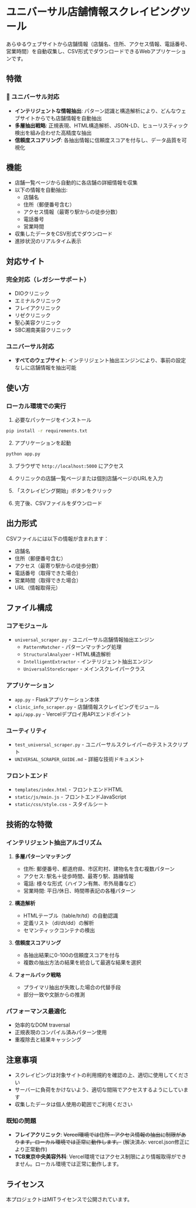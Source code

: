 # ユニバーサル店舗情報スクレイピングツール

あらゆるウェブサイトから店舗情報（店舗名、住所、アクセス情報、電話番号、営業時間）を自動収集し、CSV形式でダウンロードできるWebアプリケーションです。

## 特徴

### 🌟 ユニバーサル対応
- **インテリジェントな情報抽出**: パターン認識と構造解析により、どんなウェブサイトからでも店舗情報を自動抽出
- **多層抽出戦略**: 正規表現、HTML構造解析、JSON-LD、ヒューリスティック検出を組み合わせた高精度な抽出
- **信頼度スコアリング**: 各抽出情報に信頼度スコアを付与し、データ品質を可視化

## 機能

- 店舗一覧ページから自動的に各店舗の詳細情報を収集
- 以下の情報を自動抽出:
  - 店舗名
  - 住所（郵便番号含む）
  - アクセス情報（最寄り駅からの徒歩分数）
  - 電話番号
  - 営業時間
- 収集したデータをCSV形式でダウンロード
- 進捗状況のリアルタイム表示

## 対応サイト

### 完全対応（レガシーサポート）
- DIOクリニック
- エミナルクリニック
- フレイアクリニック
- リゼクリニック
- 聖心美容クリニック
- SBC湘南美容クリニック

### ユニバーサル対応
- **すべてのウェブサイト**: インテリジェント抽出エンジンにより、事前の設定なしに店舗情報を抽出可能

## 使い方

### ローカル環境での実行

1. 必要なパッケージをインストール
```bash
pip install -r requirements.txt
```

2. アプリケーションを起動
```bash
python app.py
```

3. ブラウザで `http://localhost:5000` にアクセス

4. クリニックの店舗一覧ページまたは個別店舗ページのURLを入力

5. 「スクレイピング開始」ボタンをクリック

6. 完了後、CSVファイルをダウンロード

## 出力形式

CSVファイルには以下の情報が含まれます：

- 店舗名
- 住所（郵便番号含む）
- アクセス（最寄り駅からの徒歩分数）
- 電話番号（取得できた場合）
- 営業時間（取得できた場合）
- URL（情報取得元）

## ファイル構成

### コアモジュール
- `universal_scraper.py` - ユニバーサル店舗情報抽出エンジン
  - `PatternMatcher` - パターンマッチング処理
  - `StructuralAnalyzer` - HTML構造解析
  - `IntelligentExtractor` - インテリジェント抽出エンジン
  - `UniversalStoreScraper` - メインスクレイパークラス

### アプリケーション
- `app.py` - Flaskアプリケーション本体
- `clinic_info_scraper.py` - 店舗情報スクレイピングモジュール
- `api/app.py` - Vercelデプロイ用APIエンドポイント

### ユーティリティ
- `test_universal_scraper.py` - ユニバーサルスクレイパーのテストスクリプト
- `UNIVERSAL_SCRAPER_GUIDE.md` - 詳細な技術ドキュメント

### フロントエンド
- `templates/index.html` - フロントエンドHTML
- `static/js/main.js` - フロントエンドJavaScript
- `static/css/style.css` - スタイルシート

## 技術的な特徴

### インテリジェント抽出アルゴリズム

1. **多層パターンマッチング**
   - 住所: 郵便番号、都道府県、市区町村、建物名を含む複数パターン
   - アクセス: 駅名＋徒歩時間、最寄り駅、路線情報
   - 電話: 様々な形式（ハイフン有無、市外局番など）
   - 営業時間: 平日/休日、時間帯表記の各種パターン

2. **構造解析**
   - HTMLテーブル（table/tr/td）の自動認識
   - 定義リスト（dl/dt/dd）の解析
   - セマンティックコンテナの検出

3. **信頼度スコアリング**
   - 各抽出結果に0-100の信頼度スコアを付与
   - 複数の抽出方法の結果を統合して最適な結果を選択

4. **フォールバック戦略**
   - プライマリ抽出が失敗した場合の代替手段
   - 部分一致や文脈からの推測

### パフォーマンス最適化

- 効率的なDOM traversal
- 正規表現のコンパイル済みパターン使用
- 重複除去と結果キャッシング

## 注意事項

- スクレイピングは対象サイトの利用規約を確認の上、適切に使用してください
- サーバーに負荷をかけないよう、適切な間隔でアクセスするようにしています
- 収集したデータは個人使用の範囲でご利用ください

### 既知の問題

- **フレイアクリニック**: ~~Vercel環境では住所・アクセス情報の抽出に制限があります。ローカル環境では正常に動作します。~~ (解決済み: vercel.json修正により正常動作)
- **TCB東京中央美容外科**: Vercel環境ではアクセス制限により情報取得ができません。ローカル環境では正常に動作します。

## ライセンス

本プロジェクトはMITライセンスで公開されています。